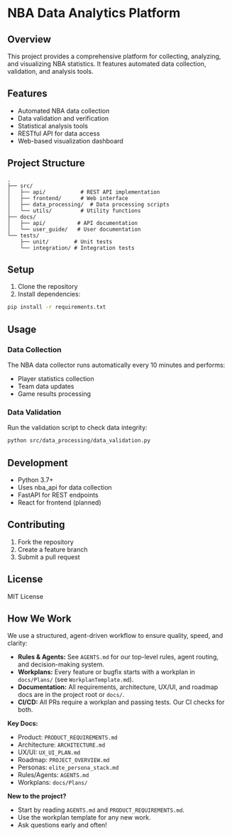 # NBA Data Analytics Platform

## Overview
This project provides a comprehensive platform for collecting, analyzing, and visualizing NBA statistics. It features automated data collection, validation, and analysis tools.

## Features
- Automated NBA data collection
- Data validation and verification
- Statistical analysis tools
- RESTful API for data access
- Web-based visualization dashboard

## Project Structure
```
.
├── src/
│   ├── api/           # REST API implementation
│   ├── frontend/      # Web interface
│   ├── data_processing/  # Data processing scripts
│   └── utils/         # Utility functions
├── docs/
│   ├── api/          # API documentation
│   └── user_guide/   # User documentation
└── tests/
    ├── unit/        # Unit tests
    └── integration/ # Integration tests
```

## Setup
1. Clone the repository
2. Install dependencies:
```bash
pip install -r requirements.txt
```

## Usage
### Data Collection
The NBA data collector runs automatically every 10 minutes and performs:
- Player statistics collection
- Team data updates
- Game results processing

### Data Validation
Run the validation script to check data integrity:
```bash
python src/data_processing/data_validation.py
```

## Development
- Python 3.7+
- Uses nba_api for data collection
- FastAPI for REST endpoints
- React for frontend (planned)

## Contributing
1. Fork the repository
2. Create a feature branch
3. Submit a pull request

## License
MIT License

## How We Work

We use a structured, agent-driven workflow to ensure quality, speed, and clarity:

- **Rules & Agents:** See `AGENTS.md` for our top-level rules, agent routing, and decision-making system.
- **Workplans:** Every feature or bugfix starts with a workplan in `docs/Plans/` (see `WorkplanTemplate.md`).
- **Documentation:** All requirements, architecture, UX/UI, and roadmap docs are in the project root or `docs/`.
- **CI/CD:** All PRs require a workplan and passing tests. Our CI checks for both.

**Key Docs:**
- Product: `PRODUCT_REQUIREMENTS.md`
- Architecture: `ARCHITECTURE.md`
- UX/UI: `UX_UI_PLAN.md`
- Roadmap: `PROJECT_OVERVIEW.md`
- Personas: `elite_persona_stack.md`
- Rules/Agents: `AGENTS.md`
- Workplans: `docs/Plans/`

**New to the project?**
- Start by reading `AGENTS.md` and `PRODUCT_REQUIREMENTS.md`.
- Use the workplan template for any new work.
- Ask questions early and often! 